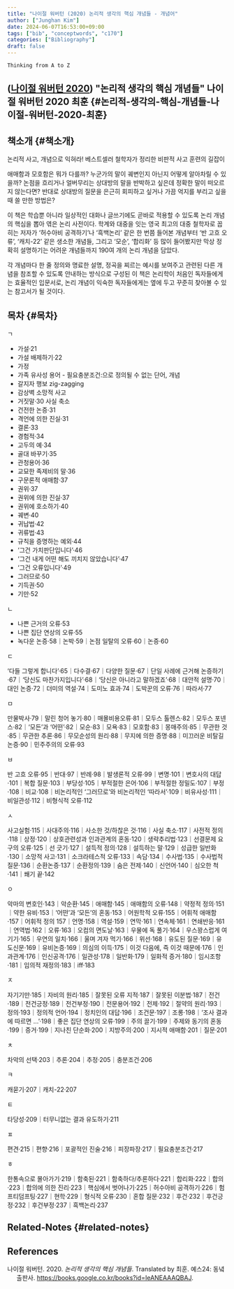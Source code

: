 ```yaml
---
title: "나이절 워버턴 (2020) 논리적 생각의 핵심 개념들 - 개념어"
author: ["Junghan Kim"]
date: 2024-06-07T16:53:00+09:00
tags: ["bib", "conceptwords", "c170"]
categories: ["Bibliography"]
draft: false
---
```


```text
Thinking from A to Z
```


## (<a href="#citeproc_bib_item_1">나이절 워버턴 2020</a>) "논리적 생각의 핵심 개념들" 나이절 워버턴 2020 최훈 {#논리적-생각의-핵심-개념들-나이절-워버턴-2020-최훈}


## 책소개 {#책소개}

논리적 사고, 개념으로 익혀라! 베스트셀러 철학자가 정리한 비판적 사고 훈련의 길잡이

애매함과 모호함은 뭐가 다를까? 누군가의 말이 궤변인지 아닌지 어떻게 알아차릴 수 있을까? 논점을 흐리거나 얼버무리는 상대방의 말을 반박하고 싶은데 정확한 말이 떠오르지 않는다면? 반대로 상대방의 질문을 은근히 회피하고 싶거나 가끔 억지를 부리고 싶을 때 쓸 만한 방법은?

이 책은 학습뿐 아니라 일상적인 대화나 글쓰기에도 곧바로 적용할 수 있도록 논리 개념의 핵심을 뽑아 엮은 논리 사전이다. 학계와 대중을 잇는 영국 최고의 대중 철학자로 꼽히는 저자가 ‘허수아비 공격하기’나 ‘흑백논리’ 같은 한 번쯤 들어본 개념부터 ‘반 고흐 오류’, ‘캐치-22’ 같은 생소한 개념들, 그리고 ‘모순’, ‘합리화’ 등 많이 들어봤지만 막상 정확히 설명하기는 어려운 개념들까지 190여 개의 논리 개념을 담았다.

각 개념마다 한 줄 정의와 명료한 설명, 정곡을 찌르는 예시를 보여주고 관련된 다른 개념을 참조할 수 있도록 안내하는 방식으로 구성된 이 책은 논리학이 처음인 독자들에게는 효율적인 입문서로, 논리 개념이 익숙한 독자들에게는 옆에 두고 꾸준히 찾아볼 수 있는 참고서가 될 것이다.


## 목차 {#목차}

ㄱ

-   가설·21
-   가설 배제하기·22
-   가정
-   가족 유사성 용어 - 필요충분조건:으로 정의될 수 없는 단어, 개념
-   갈지자 행보 zig-zagging
-   감상벽 소망적 사고
-   거짓말·30 사실 축소
-   건전한 논증·31
-   격언에 의한 진실·31
-   결론·33
-   경험적·34
-   고두의 예·34
-   골대 바꾸기·35
-   관청용어·36
-   교묘한 족제비의 말·36
-   구문론적 애매함·37
-   권위·37
-   권위에 의한 진실·37
-   권위에 호소하기·40
-   궤변·40
-   귀납법·42
-   귀류법·43
-   규칙을 증명하는 예외·44
-   ‘그건 가치판단입니다’·46
-   ‘그건 내게 어떤 해도 끼치지 않았습니다’·47
-   ‘그건 오류입니다’·49
-   그러므로·50
-   기득권·50
-   기만·52

ㄴ

-   나쁜 근거의 오류·53
-   나쁜 집단 연상의 오류·55
-   녹다운 논증·58｜논박·59｜논점 일탈의 오류·60｜논증·60

ㄷ

‘다들 그렇게 합니다’·65｜다수결·67｜다양한 질문·67｜단일 사례에 근거해 논증하기·67｜‘당신도 마찬가지입니다’·68｜‘당신은 아니라고 말하겠죠’·68｜대안적 설명·70｜대인 논증·72｜더미의 역설·74｜도미노 효과·74｜도박꾼의 오류·76｜따라서·77

ㅁ

만물박사·79｜말린 청어 놓기·80｜매몰비용오류·81｜모두스 톨렌스·82｜모두스 포넨스·82｜‘모든’과 ‘어떤’·82｜모순·83｜모욕·83｜모호함·83｜몽매주의·85｜무관한 것·85｜무관한 추론·86｜무모순성의 원리·88｜무지에 의한 증명·88｜미끄러운 비탈길 논증·90｜민주주의의 오류·93

ㅂ

반 고흐 오류·95｜반대·97｜반례·98｜발생론적 오류·99｜변명·101｜변호사의 대답·101｜복합 질문·103｜부당성·105｜부적절한 은어·106｜부적절한 정밀도·107｜부정·108｜비교·108｜비논리적인 ‘그러므로’와 비논리적인 ‘따라서’·109｜비유사성·111｜비일관성·112｜비형식적 오류·112

ㅅ

사고실험·115｜사대주의·116｜사소한 것/하찮은 것·116｜사실 축소·117｜사전적 정의·118｜상정·120｜상호관련성과 인과관계의 혼동·120｜생략추리법·123｜선결문제 요구의 오류·125｜선 긋기·127｜설득적 정의·128｜설득하는 말·129｜성급한 일반화·130｜소망적 사고·131｜소크라테스적 오류·133｜속담·134｜수사법·135｜수사법적 질문·136｜순환논증·137｜순환정의·139｜숨은 전제·140｜신언어·140｜심오한 척·141｜쐐기 끝·142

ㅇ

악마의 변호인·143｜악순환·145｜애매함·145｜애매함의 오류·148｜약정적 정의·151｜약한 유비·153｜‘어떤’과 ‘모든’의 혼동·153｜어원학적 오류·155｜어휘적 애매함·157｜어휘적 정의 157｜언명·158｜역설·159｜연막·161｜연속체·161｜연쇄반응·161｜연역법·162｜오류·163｜오컴의 면도날·163｜우물에 독 풀기·164｜우스꽝스럽게 여기기·165｜우연의 일치·166｜울며 겨자 먹기·166｜위선·168｜유도된 질문·169｜유도신문·169｜유비논증·169｜의심의 이득·175｜이것 다음에, 즉 이것 때문에·176｜인과관계·176｜인신공격·176｜일관성·178｜일반화·179｜일화적 증거·180｜임시조항·181｜임의적 재정의·183｜iff·183

ㅈ

자기기만·185｜자비의 원리·185｜잘못된 오류 지적·187｜잘못된 이분법·187｜전건·189｜전건긍정·189｜전건부정·190｜전문용어·192｜전제·192｜절약의 원리·193｜정의·193｜정의적 언어·194｜정치인의 대답·196｜조건문·197｜조롱·198｜‘조사 결과에 따르면 …’·198｜좋은 집단 연상의 오류·199｜주의 끌기·199｜주제와 동기의 혼동·199｜증거·199｜지나친 단순화·200｜지방주의·200｜지시적 애매함·201｜질문·201

ㅊ

차악의 선택·203｜추론·204｜추정·205｜충분조건·206

ㅋ

캐묻기·207｜캐치-22·207

ㅌ

타당성·209｜터무니없는 결과 유도하기·211

ㅍ

편견·215｜편향·216｜포괄적인 진술·216｜피장파장·217｜필요충분조건·217

ㅎ

한통속으로 몰아가기·219｜함축된·221｜함축하다/추론하다·221｜합리화·222｜합의·223｜합의에 의한 진리·223｜핵심에서 벗어나기·225｜허수아비 공격하기·226｜험프티덤프팅·227｜현학·229｜형식적 오류·230｜혼합 질문·232｜후건·232｜후건긍정·232｜후건부정·237｜흑백논리·237


## Related-Notes {#related-notes}

## References

<style>.csl-entry{text-indent: -1.5em; margin-left: 1.5em;}</style><div class="csl-bib-body">
  <div class="csl-entry"><a id="citeproc_bib_item_1"></a>나이절 워버턴. 2020. <i>논리적 생각의 핵심 개념들</i>. Translated by 최훈. 예스24: 동녘 출판사. <a href="https://books.google.co.kr/books?id=IeANEAAAQBAJ">https://books.google.co.kr/books?id=IeANEAAAQBAJ</a>.</div>
</div>
